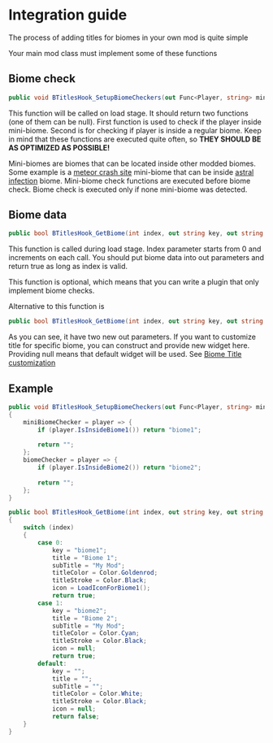 ﻿# Integration guide
The process of adding titles for biomes in your own mod is quite simple

Your main mod class must implement some of these functions
## Biome check
```csharp
public void BTitlesHook_SetupBiomeCheckers(out Func<Player, string> miniBiomeChecker, out Func<Player, string> biomeChecker)
```

This function will be called on load stage. It should return two functions (one of them can be null). First function is used to check if the player inside mini-biome. Second is for checking if player is inside a regular biome. Keep in mind that these functions are executed quite often, so **THEY SHOULD BE AS OPTIMIZED AS POSSIBLE!**

Mini-biomes are biomes that can be located inside other modded biomes. Some example is a [meteor crash site](https://terraria.fandom.com/wiki/Meteorite_(biome)) mini-biome that can be inside [astral infection](https://calamitymod.wiki.gg/wiki/Astral_Infection) biome. Mini-biome check functions are executed before biome check. Biome check is executed only if none mini-biome was detected.

## Biome data
```csharp
public bool BTitlesHook_GetBiome(int index, out string key, out string title, out string subTitle, out Color titleColor, out Color titleStroke, out Texture2D icon)
```

This function is called during load stage. Index parameter starts from 0  and increments on each call. You should put biome data into out parameters and return true as long as index is valid.

This function is optional, which means that you can write a plugin that only implement biome checks.

Alternative to this function is
```csharp
public bool BTitlesHook_GetBiome(int index, out string key, out string title, out string subTitle, out Color titleColor, out Color titleStroke, out Texture2D icon, out BiomeTitle titleWidget, out BiomeTitle subTitleWidget)
```
As you can see, it have two new out parameters. If you want to customize title for specific biome, you can construct and provide new widget here. Providing null means that default widget will be used. See [Biome Title customization](BiomeTitleCustomization.md)

## Example
```csharp
public void BTitlesHook_SetupBiomeCheckers(out Func<Player, string> miniBiomeChecker, out Func<Player, string> biomeChecker)
{
    miniBiomeChecker = player => {
        if (player.IsInsideBiome1()) return "biome1";
        
        return "";
    };
    biomeChecker = player => {
        if (player.IsInsideBiome2()) return "biome2";
        
        return "";
    };
}

public bool BTitlesHook_GetBiome(int index, out string key, out string title, out string subTitle, out Color titleColor, out Color titleStroke, out Texture2D icon)
{
    switch (index)
    {
        case 0:
            key = "biome1";
            title = "Biome 1";
            subTitle = "My Mod";
            titleColor = Color.Goldenrod;
            titleStroke = Color.Black;
            icon = LoadIconForBiome1();
            return true;
        case 1:
            key = "biome2";
            title = "Biome 2";
            subTitle = "My Mod";
            titleColor = Color.Cyan;
            titleStroke = Color.Black;
            icon = null;
            return true;
        default:
            key = "";
            title = "";
            subTitle = "";
            titleColor = Color.White;
            titleStroke = Color.Black;
            icon = null;
            return false;
    }
}
```
